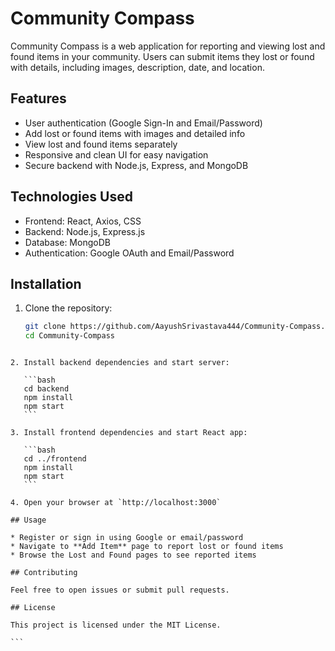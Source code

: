 # Community Compass

Community Compass is a web application for reporting and viewing lost and found items in your community. Users can submit items they lost or found with details, including images, description, date, and location.

## Features

- User authentication (Google Sign-In and Email/Password)
- Add lost or found items with images and detailed info
- View lost and found items separately
- Responsive and clean UI for easy navigation
- Secure backend with Node.js, Express, and MongoDB

## Technologies Used

- Frontend: React, Axios, CSS
- Backend: Node.js, Express.js
- Database: MongoDB
- Authentication: Google OAuth and Email/Password

## Installation

1. Clone the repository:

   ```bash
   git clone https://github.com/AayushSrivastava444/Community-Compass.git
   cd Community-Compass
````

2. Install backend dependencies and start server:

   ```bash
   cd backend
   npm install
   npm start
   ```

3. Install frontend dependencies and start React app:

   ```bash
   cd ../frontend
   npm install
   npm start
   ```

4. Open your browser at `http://localhost:3000`

## Usage

* Register or sign in using Google or email/password
* Navigate to **Add Item** page to report lost or found items
* Browse the Lost and Found pages to see reported items

## Contributing

Feel free to open issues or submit pull requests.

## License

This project is licensed under the MIT License.

```
